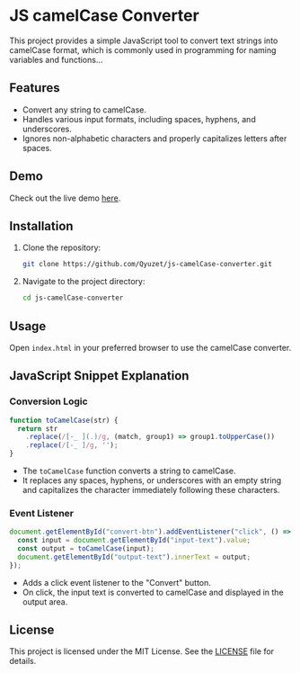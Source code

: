 # JS camelCase Converter

This project provides a simple JavaScript tool to convert text strings into camelCase format, which is commonly used in programming for naming variables and functions...

## Features

- Convert any string to camelCase.
- Handles various input formats, including spaces, hyphens, and underscores.
- Ignores non-alphabetic characters and properly capitalizes letters after spaces.

## Demo

Check out the live demo [here](https://qyuzet.github.io/js-camelCase-converter).

## Installation

1. Clone the repository:
    ```sh
    git clone https://github.com/Qyuzet/js-camelCase-converter.git
    ```
2. Navigate to the project directory:
    ```sh
    cd js-camelCase-converter
    ```

## Usage

Open `index.html` in your preferred browser to use the camelCase converter.

## JavaScript Snippet Explanation

### Conversion Logic
```javascript
function toCamelCase(str) {
  return str
    .replace(/[-_ ](.)/g, (match, group1) => group1.toUpperCase())
    .replace(/[-_ ]/g, '');
}
```
- The `toCamelCase` function converts a string to camelCase.
- It replaces any spaces, hyphens, or underscores with an empty string and capitalizes the character immediately following these characters.

### Event Listener
```javascript
document.getElementById("convert-btn").addEventListener("click", () => {
  const input = document.getElementById("input-text").value;
  const output = toCamelCase(input);
  document.getElementById("output-text").innerText = output;
});
```
- Adds a click event listener to the "Convert" button.
- On click, the input text is converted to camelCase and displayed in the output area.

## License

This project is licensed under the MIT License. See the [LICENSE](LICENSE) file for details.
